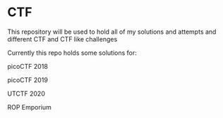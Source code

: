 # CTF

This repository will be used to hold all of my solutions and attempts and different CTF and CTF like challenges

Currently this repo holds some solutions for:

picoCTF 2018

picoCTF 2019

UTCTF 2020

ROP Emporium
